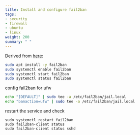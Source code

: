 ```yaml
---
title: Install and configure fail2ban
tags:
- security
- firewall
- ubuntu
- linux
weight: 200
summary: " "
---
```


Derived from [here](https://blog.swmansion.com/limiting-failed-ssh-login-attempts-with-fail2ban-7da15a2313b):

```bash
sudo apt install -y fail2ban
sudo systemctl enable fail2ban
sudo systemctl start fail2ban 
sudo systemctl status fail2ban 
```

config fail2ban for ufw

```bash
echo "[DEFAULT]" | sudo tee -a /etc/fail2ban/jail.local
echo "banaction=ufw" | sudo tee -a /etc/fail2ban/jail.local
```

restart the service and check

```
sudo systemctl restart fail2ban 
sudo fail2ban-client status
sudo fail2ban-client status sshd
```
